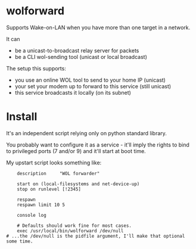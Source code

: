 # wolforward

Supports Wake-on-LAN when you have more than one target in a network.

It can 
- be a unicast-to-broadcast relay server for  packets
- be a CLI wol-sending tool (unicast or local broadcast)


The setup this supports:
- you use an online WOL tool to send to your home IP (unicast)
- your set your modem up to forward to this service (still unicast)
- this service broadcasts it locally (on its subnet)



Install
===
It's an independent script relying only on python standard library. 

You probably want to configure it as a service - it'll imply the rights to
bind to privileged ports (7 and/or 9) and it'll start at boot time.

My upstart script looks something like:

        description     "WOL forwarder"
        
        start on (local-filesystems and net-device-up)
        stop on runlevel [!2345]
        
        respawn
        respawn limit 10 5
        
        console log
        
        # Defaults should work fine for most cases.
        exec /usr/local/bin/wolforward /dev/null
	# ...the /dev/null is the pidfile argument, I'll make that optional some time.